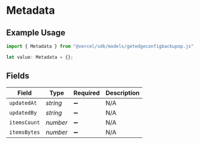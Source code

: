 # Metadata

## Example Usage

```typescript
import { Metadata } from "@vercel/sdk/models/getedgeconfigbackupop.js";

let value: Metadata = {};
```

## Fields

| Field              | Type               | Required           | Description        |
| ------------------ | ------------------ | ------------------ | ------------------ |
| `updatedAt`        | *string*           | :heavy_minus_sign: | N/A                |
| `updatedBy`        | *string*           | :heavy_minus_sign: | N/A                |
| `itemsCount`       | *number*           | :heavy_minus_sign: | N/A                |
| `itemsBytes`       | *number*           | :heavy_minus_sign: | N/A                |